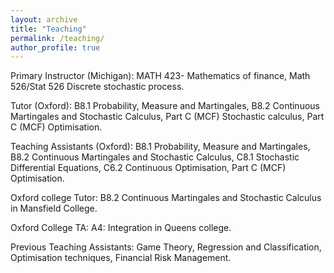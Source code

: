 ```yaml
---
layout: archive
title: "Teaching"
permalink: /teaching/
author_profile: true
---
```

Primary Instructor (Michigan): MATH 423- Mathematics of finance, Math 526/Stat 526 Discrete stochastic process.

Tutor (Oxford):  B8.1 Probability, Measure and Martingales, B8.2 Continuous Martingales and Stochastic Calculus, Part C (MCF) Stochastic calculus, Part C (MCF) Optimisation.

Teaching Assistants (Oxford): B8.1 Probability, Measure and Martingales, B8.2 Continuous Martingales and Stochastic Calculus,  C8.1 Stochastic Differential Equations, C6.2 Continuous Optimisation,  Part C (MCF) Optimisation.

Oxford college Tutor: B8.2 Continuous Martingales and Stochastic Calculus in Mansfield College.

Oxford College TA: A4: Integration in Queens college.

Previous Teaching Assistants: Game Theory,  Regression and Classification, Optimisation techniques,  Financial Risk Management.


